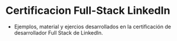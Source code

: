 # Certificacion Full-Stack LinkedIn
* Ejemplos, material y ejercios desarrollados en la certificación de desarrollador Full Stack de LinkedIn.
